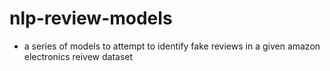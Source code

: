 # nlp-review-models
- a series of models to attempt to identify fake reviews in a given amazon electronics reivew dataset
